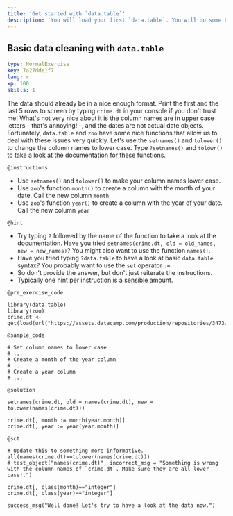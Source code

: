 ```yaml
---
title: 'Get started with `data.table`'
description: 'You will load your first `data.table`. You will do some basic data cleaning, like changing column names, and formatting date columns.'
---
```


## Basic data cleaning with `data.table`

```yaml
type: NormalExercise
key: 7a27dde1f7
lang: r
xp: 100
skills: 1
```

The data should already be in a nice enough format. Print the first and the last 5 rows to screen by typing `crime.dt` in your console if you don't trust me! What's not very nice about it is the column names are in upper case letters - that's annoying! -, and the dates are not actual date objects. Fortunately, `data.table` and `zoo` have some nice functions that allow us to deal with these issues very quickly. Let's use the `setnames()` and `tolower()` to change the column names to lower case. Type `?setnames()` and `tolowr()` to take a look at the documentation for these functions.

`@instructions`
- Use `setnames()` and `tolower()` to make your column names lower case.
- Use `zoo`'s function `month()` to create a column with the month of your date. Call the new column `month`
- Use `zoo`'s function `year()` to create a column with the year of your date. Call the new column `year`

`@hint`
- Try typing `?` followed by the name of the function to take a look at the documentation. Have you tried `setnames(crime.dt, old = old_names, new = new_names)`? You might also want to use the function `names()`.
- Have you tried typing `?data.table` to have a look at basic `data.table` syntax? You probably want to use the `set` operator `:=`.
- So don't provide the answer, but don't just reiterate the instructions.
- Typically one hint per instruction is a sensible amount.

`@pre_exercise_code`
```{r}
library(data.table)
library(zoo)
crime.dt <- get(load(url("https://assets.datacamp.com/production/repositories/3473/datasets/fb814fc6f7bf21aade47c3352ebaadfbc5d80985/crime_dt_wide.rda")))
```

`@sample_code`
```{r}
# Set column names to lower case
# ...
# Create a month of the year column
# ...
# Create a year column
# ...
```

`@solution`
```{r}
setnames(crime.dt, old = names(crime.dt), new = tolower(names(crime.dt)))

crime.dt[, month := month(year.month)]
crime.dt[, year := year(year.month)]
```

`@sct`
```{r}
# Update this to something more informative.
all(names(crime.dt)==tolower(names(crime.dt)))
# test_object("names(crime.dt)", incorrect_msg = "Something is wrong with the column names of `crime.dt`. Make sure they are all lower case!.")
       
crime.dt[, class(month)=="integer"]
crime.dt[, class(year)=="integer"]

success_msg("Well done! Let's try to have a look at the data now.")
```
